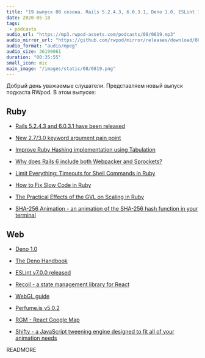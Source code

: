 ```yaml
---
title: "19 выпуск 08 сезона. Rails 5.2.4.3, 6.0.3.1, Deno 1.0, ESLint 7.0.0, Recoil, SHA-256 Animation, WebGL guide, Shifty и прочее"
date: 2020-05-18
tags:
 - podcasts
audio_url: "https://mp3.rwpod-assets.com/podcasts/08/0819.mp3"
audio_mirror_url: "https://github.com/rwpod/mirror/releases/download/08.19/0819.mp3"
audio_format: "audio/mpeg"
audio_size: 36199061
duration: "00:35:55"
small_icon: mic
main_image: "/images/static/08/0819.png"
---
```


Добрый день уважаемые слушатели. Представляем новый выпуск подкаста RWpod. В этом выпуске:

## Ruby

 - [Rails 5.2.4.3 and 6.0.3.1 have been released](https://weblog.rubyonrails.org/2020/5/18/Rails-5-2-4-3-and-6-0-3-1-have-been-released/)
 - [New 2.7/3.0 keyword argument pain point](https://discuss.rubyonrails.org/t/new-2-7-3-0-keyword-argument-pain-point/74980)
 - [Improve Ruby Hashing implementation using Tabulation](https://github.com/Ana06/ruby-tabulation/blob/master/latex/RubyTabulation_Project.pdf)
 - [Why does Rails 6 include both Webpacker and Sprockets?](https://rossta.net/blog/why-does-rails-install-both-webpacker-and-sprockets.html)


 - [Limit Everything: Timeouts for Shell Commands in Ruby](https://johnnunemaker.com/limit-everything-timeouts-for-commands-in-ruby/)
 - [How to Fix Slow Code in Ruby](https://engineering.shopify.com/blogs/engineering/how-fix-slow-code-ruby)
 - [The Practical Effects of the GVL on Scaling in Ruby](https://www.speedshop.co/2020/05/11/the-ruby-gvl-and-scaling.html)
 - [SHA-256 Animation - an animation of the SHA-256 hash function in your terminal](https://github.com/in3rsha/sha256-animation)

## Web

 - [Deno 1.0](https://deno.land/v1)
 - [The Deno Handbook](https://flaviocopes.com/deno/)
 - [ESLint v7.0.0 released](https://eslint.org/blog/2020/05/eslint-v7.0.0-released)
 - [Recoil - a state management library for React](https://recoiljs.org/)


 - [WebGL guide](https://xem.github.io/articles/webgl-guide.html)
 - [Perfume.js v5.0.2](https://zizzamia.github.io/perfume/)
 - [RGM - React Google Map](https://realadvisor.github.io/rgm/)
 - [Shifty - a JavaScript tweening engine designed to fit all of your animation needs](https://jeremyckahn.github.io/shifty/doc/)

READMORE
